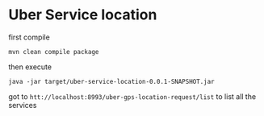 # Uber Service location

first compile

`mvn clean compile package`

then execute

`java -jar target/uber-service-location-0.0.1-SNAPSHOT.jar`

got to `htt://localhost:8993/uber-gps-location-request/list` to list all the services